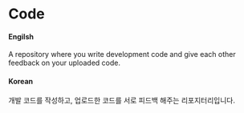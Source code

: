 # Code

#### Engilsh
A repository where you write development code and give each other feedback on your uploaded code.

#### Korean

개발 코드를 작성하고, 업로드한 코드를 서로 피드백 해주는 리포지터리입니다. 
